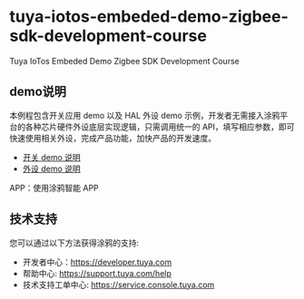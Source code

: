 # tuya-iotos-embeded-demo-zigbee-sdk-development-course
Tuya IoTos Embeded Demo Zigbee SDK Development Course


## demo说明

本例程包含开关应用 demo 以及 HAL 外设 demo 示例，开发者无需接入涂鸦平台的各种芯片硬件外设底层实现逻辑，只需调用统一的 API，填写相应参数，即可快速使用相关外设，完成产品功能，加快产品的开发速度。


- [开关 demo 说明](https://registry.code.tuya-inc.top/hardware_developer/tuya-zigbee-sdk-development-course/-/blob/master/docs/3.%E5%BF%AB%E9%80%9F%E5%85%A5%E9%97%A8.md)
- [外设 demo 说明](https://registry.code.tuya-inc.top/hardware_developer/tuya-zigbee-sdk-development-course/-/blob/master/docs/7.HAL%20API%20%E6%8E%A5%E5%8F%A3%E8%AF%B4%E6%98%8E.md)

APP：使用涂鸦智能 APP


## 技术支持

您可以通过以下方法获得涂鸦的支持:

- 开发者中心：https://developer.tuya.com
- 帮助中心: https://support.tuya.com/help
- 技术支持工单中心: https://service.console.tuya.com 
